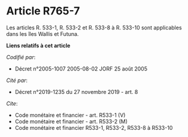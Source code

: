# Article R765-7

Les articles R. 533-1, R. 533-2 et R. 533-8 à R. 533-10 sont applicables dans les îles Wallis et Futuna.

**Liens relatifs à cet article**

_Codifié par_:

  - Décret n°2005-1007 2005-08-02 JORF 25 août 2005

_Cité par_:

  - Décret n°2019-1235 du 27 novembre 2019 - art. 8

_Cite_:

  - Code monétaire et financier - art. R533-1 (V)
  - Code monétaire et financier - art. R533-2 (M)
  - Code monétaire et financier R533-1, R533-2, R533-8 à R533-10
